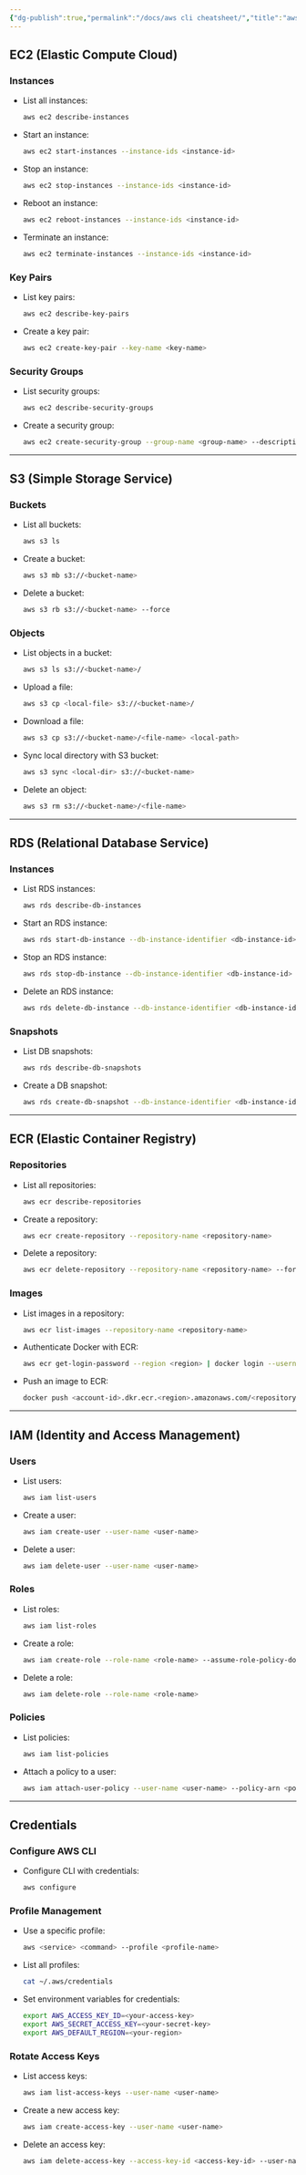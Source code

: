 ```yaml
---
{"dg-publish":true,"permalink":"/docs/aws cli cheatsheet/","title":"aws cli cheatsheet"}
---
```



## EC2 (Elastic Compute Cloud)

### Instances

- List all instances:

  ```bash
  aws ec2 describe-instances
  ```

- Start an instance:

  ```bash
  aws ec2 start-instances --instance-ids <instance-id>
  ```

- Stop an instance:

  ```bash
  aws ec2 stop-instances --instance-ids <instance-id>
  ```

- Reboot an instance:

  ```bash
  aws ec2 reboot-instances --instance-ids <instance-id>
  ```

- Terminate an instance:

  ```bash
  aws ec2 terminate-instances --instance-ids <instance-id>
  ```

### Key Pairs

- List key pairs:

  ```bash
  aws ec2 describe-key-pairs
  ```

- Create a key pair:

  ```bash
  aws ec2 create-key-pair --key-name <key-name>
  ```

### Security Groups

- List security groups:

  ```bash
  aws ec2 describe-security-groups
  ```

- Create a security group:

  ```bash
  aws ec2 create-security-group --group-name <group-name> --description "<description>"
  ```

---

## S3 (Simple Storage Service)

### Buckets

- List all buckets:

  ```bash
  aws s3 ls
  ```

- Create a bucket:

  ```bash
  aws s3 mb s3://<bucket-name>
  ```

- Delete a bucket:

  ```bash
  aws s3 rb s3://<bucket-name> --force
  ```

### Objects

- List objects in a bucket:

  ```bash
  aws s3 ls s3://<bucket-name>/
  ```

- Upload a file:

  ```bash
  aws s3 cp <local-file> s3://<bucket-name>/
  ```

- Download a file:

  ```bash
  aws s3 cp s3://<bucket-name>/<file-name> <local-path>
  ```

- Sync local directory with S3 bucket:

  ```bash
  aws s3 sync <local-dir> s3://<bucket-name>
  ```

- Delete an object:

  ```bash
  aws s3 rm s3://<bucket-name>/<file-name>
  ```

---

## RDS (Relational Database Service)

### Instances

- List RDS instances:

  ```bash
  aws rds describe-db-instances
  ```

- Start an RDS instance:

  ```bash
  aws rds start-db-instance --db-instance-identifier <db-instance-id>
  ```

- Stop an RDS instance:

  ```bash
  aws rds stop-db-instance --db-instance-identifier <db-instance-id>
  ```

- Delete an RDS instance:

  ```bash
  aws rds delete-db-instance --db-instance-identifier <db-instance-id> --skip-final-snapshot
  ```

### Snapshots

- List DB snapshots:

  ```bash
  aws rds describe-db-snapshots
  ```

- Create a DB snapshot:

  ```bash
  aws rds create-db-snapshot --db-instance-identifier <db-instance-id> --db-snapshot-identifier <snapshot-name>
  ```

---

## ECR (Elastic Container Registry)

### Repositories

- List all repositories:

  ```bash
  aws ecr describe-repositories
  ```

- Create a repository:

  ```bash
  aws ecr create-repository --repository-name <repository-name>
  ```

- Delete a repository:

  ```bash
  aws ecr delete-repository --repository-name <repository-name> --force
  ```

### Images

- List images in a repository:

  ```bash
  aws ecr list-images --repository-name <repository-name>
  ```

- Authenticate Docker with ECR:

  ```bash
  aws ecr get-login-password --region <region> | docker login --username AWS --password-stdin <account-id>.dkr.ecr.<region>.amazonaws.com
  ```

- Push an image to ECR:

  ```bash
  docker push <account-id>.dkr.ecr.<region>.amazonaws.com/<repository-name>:<tag>
  ```

---

## IAM (Identity and Access Management)

### Users

- List users:

  ```bash
  aws iam list-users
  ```

- Create a user:

  ```bash
  aws iam create-user --user-name <user-name>
  ```

- Delete a user:

  ```bash
  aws iam delete-user --user-name <user-name>
  ```

### Roles

- List roles:

  ```bash
  aws iam list-roles
  ```

- Create a role:

  ```bash
  aws iam create-role --role-name <role-name> --assume-role-policy-document file://<policy-file>.json
  ```

- Delete a role:

  ```bash
  aws iam delete-role --role-name <role-name>
  ```

### Policies

- List policies:

  ```bash
  aws iam list-policies
  ```

- Attach a policy to a user:

  ```bash
  aws iam attach-user-policy --user-name <user-name> --policy-arn <policy-arn>
  ```

---

## Credentials

### Configure AWS CLI

- Configure CLI with credentials:

  ```bash
  aws configure
  ```

### Profile Management

- Use a specific profile:

  ```bash
  aws <service> <command> --profile <profile-name>
  ```

- List all profiles:

  ```bash
  cat ~/.aws/credentials
  ```

- Set environment variables for credentials:

  ```bash
  export AWS_ACCESS_KEY_ID=<your-access-key>
  export AWS_SECRET_ACCESS_KEY=<your-secret-key>
  export AWS_DEFAULT_REGION=<your-region>
  ```

### Rotate Access Keys

- List access keys:

  ```bash
  aws iam list-access-keys --user-name <user-name>
  ```

- Create a new access key:

  ```bash
  aws iam create-access-key --user-name <user-name>
  ```

- Delete an access key:

  ```bash
  aws iam delete-access-key --access-key-id <access-key-id> --user-name <user-name>
  ```
